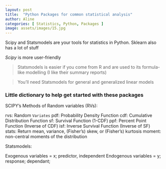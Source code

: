 ```yaml
---
layout: post
title:  "Python Packages for common statistical analysis"
author: Aline
categories: [ Statistics, Python, Packages ]
image: assets/images/15.jpg
---
```

Scipy and Statsmodels are your tools for statistics in Python. Sklearn also has a lot of stuff

*Scipy* is more user-friendly

>Statsmodels is easier if you come from R and are used to its formula-like modelling (I like their summary reports)

>You’ll need Statsmodels for general and generalized linear models

### Little dictionary to help get started with these packages 

SCIPY’s Methods of Random variables (RVs):

rvs: Random `Variates`
pdf: Probability Density Function
cdf: Cumulative Distribution Function
sf: Survival Function (1-CDF)
ppf: Percent Point Function (Inverse of CDF)
isf: Inverse Survival Function (Inverse of SF)
stats: Return mean, variance, (Fisher’s) skew, or (Fisher’s) kurtosis
moment: non-central moments of the distribution

Statsmodels:

Exogenous variables = x;  predictor, independent
Endogenous variables = y; response; dependant; 

